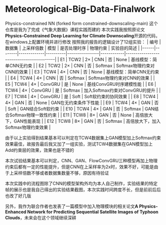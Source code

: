 # Meteorological-Big-Data-Finalwork
Physics-constrained NN (forked form constrained-downscaling-main)
这个仓库是我为了完成《气象大数据》课程实践而建的
本次实践我按照原论文**Physics-Constrained Deep Learning for Climate Downscaling**开源的代码，在windows上配置环境并进行修改
按照我的报告的逻辑设计了12组实验：
| 编号 | 数据集 | 上采样倍数 | 模型     | 是否处理时序 | 物理约束   | 实验目的简述                             |
|------|--------|-------------|----------|----------------|------------|------------------------------------------|
| E1   | TCW2   | 2×          | CNN      | 否             | None       | 基线模型：简单CNN无约束                 |
| E2   | TCW2   | 2×          | CNN      | 否             | Softmax    | Softmax物理约束对CNN的效果              |
| E3   | TCW4   | 4×          | CNN      | 否             | None       | 基线模型：简单CNN无约束                 |
| E4   | TCW4   | 4×          | CNN      | 否             | Softmax    | Softmax物理约束对CNN的效果              |
| E5   | TCW4   | 4×          | ConvGRU  | 是             | None       | 基线ConvGRU时序建模性能                 |
| E6   | TCW4   | 4×          | ConvGRU  | 是             | Softmax    | 加入Softmax约束对ConvGRU的提升          |
| E7   | TCW4   | 4×          | ConvGRU  | 是             | Soft       | Soft软约束的协同效果                    |
| E8   | TCW4   | 4×          | GAN      | 否             | None       | GAN在无约束条件下性能                   |
| E9   | TCW4   | 4×          | GAN      | 否             | Soft       | GAN结合Soft软约束                       |
| E10  | TCW4   | 4×          | GAN      | 否             | Softmax    | GAN结合Softmax物理一致性约束           |
| E11  | TCW8   | 8×          | GAN      | 否             | None       | 高倍放大下，GAN性能表现                 |
| E12  | TCW8   | 8×          | GAN      | 否             | Softmax    | 高倍放大下，加入Softmax物理约束效果     |

由于以上实验得到结果基本可以判定在TCW4数据集上GAN模型加上Softmax约束效果最佳，故报告最后我又加了一组实验，测试TCW4数据集在GAN模型加上Add约束层的效果，效果也是不错的

本次试验结果基本可以判定，CNN、GAN、FlowConvGRU三种模型再加上物理约束后都有一定的性能提升，但是CNN在上采样率为2x时，效果不好，可能是由于上采样倍数不够或者数据集数量不够，原因有待验证

本次实践中的流程图除了CNN的模型架构外均为本人自己制作，实验结果的特定帧的展示也是我自己得出的实验结果截图，本次实践时间跨度不长，但是前前后后也改了好几版

另外，我作为联合作者也发表了一篇模型中加入物理模块的相关论文**A Physics-Enhanced Network for Predicting Sequential Satellite Images of Typhoon Clouds**，未来会在这个领域继续深耕

